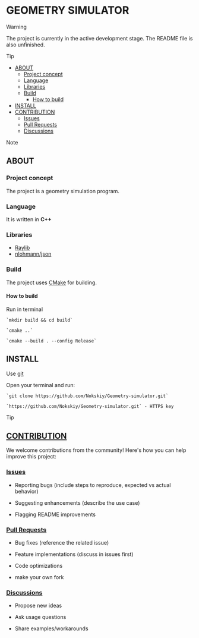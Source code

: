 # GEOMETRY SIMULATOR
> [!WARNING]
> The project is currently in the active development stage. The README file is also unfinished.

> [!TIP]
- [ABOUT](#about)
    - [Project concept](#project-concept)
    - [Language](#language)
    - [Libraries](#libraries)
    - [Build](#build)
        - [How to build](#how-to-build)
- [INSTALL](#install)
- [CONTRIBUTION](#contribution)
    - [Issues](#issues)
    - [Pull Requests](#pull-requests)
    - [Discussions](#discussions)


> [!NOTE]
## ABOUT
### Project concept
The project is a geometry simulation program.

### Language
It is written in __C++__

### Libraries
- [Raylib](https://github.com/raysan5/raylib)
- [nlohmann/json](https://github.com/nlohmann/json)

### Build

The project uses [CMake](https://cmake.org/) for building.

#### How to build

Run in terminal

    `mkdir build && cd build`

    `cmake ..`

    `cmake --build . --config Release`

## INSTALL
Use [git](https://git-scm.com/)

Open your terminal and run:

    `git clone https://github.com/Nokskiy/Geometry-simulator.git`

    `https://github.com/Nokskiy/Geometry-simulator.git` - HTTPS key

> [!TIP]
## [CONTRIBUTION](https://github.com/Nokskiy/Geometry-simulator/blob/main/CONTRIBUTING.md)
We welcome contributions from the community! Here's how you can help improve this project:

### [Issues](https://github.com/Nokskiy/Geometry-simulator/issues)

- Reporting bugs (include steps to reproduce, expected vs actual behavior)

- Suggesting enhancements (describe the use case)

- Flagging README improvements

### [Pull Requests](https://github.com/Nokskiy/Geometry-simulator/pulls)

- Bug fixes (reference the related issue)

- Feature implementations (discuss in issues first)

- Code optimizations

- make your own fork

### [Discussions](https://github.com/Nokskiy/Geometry-simulator/discussions)

- Propose new ideas

- Ask usage questions

- Share examples/workarounds